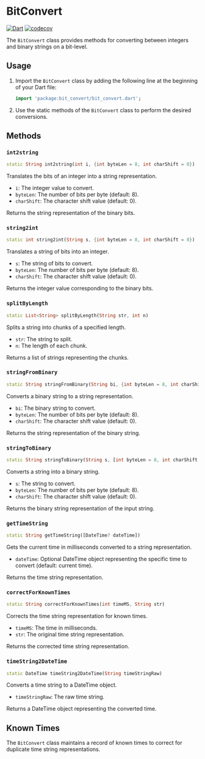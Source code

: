 # BitConvert

[![Dart](https://github.com/Marc-R2/bit_convert/actions/workflows/dart.yml/badge.svg)](https://github.com/Marc-R2/com/actions/workflows/dart.yml)
[![codecov](https://codecov.io/gh/Marc-R2/bit_convert/branch/master/graph/badge.svg?token=9IK2AE76P4)](https://codecov.io/gh/Marc-R2/bit_convert)

The `BitConvert` class provides methods for converting between integers and binary strings on a bit-level.

## Usage

1. Import the `BitConvert` class by adding the following line at the beginning of your Dart file:

    ```dart
    import 'package:bit_convert/bit_convert.dart';
    ```

2. Use the static methods of the `BitConvert` class to perform the desired conversions.

## Methods

### `int2string`

```dart
static String int2string(int i, {int byteLen = 8, int charShift = 0})
```

Translates the bits of an integer into a string representation.

- `i`: The integer value to convert.
- `byteLen`: The number of bits per byte (default: 8).
- `charShift`: The character shift value (default: 0).

Returns the string representation of the binary bits.

### `string2int`

```dart
static int string2int(String s, {int byteLen = 8, int charShift = 0})
```

Translates a string of bits into an integer.

- `s`: The string of bits to convert.
- `byteLen`: The number of bits per byte (default: 8).
- `charShift`: The character shift value (default: 0).

Returns the integer value corresponding to the binary bits.

### `splitByLength`

```dart
static List<String> splitByLength(String str, int n)
```

Splits a string into chunks of a specified length.

- `str`: The string to split.
- `n`: The length of each chunk.

Returns a list of strings representing the chunks.

### `stringFromBinary`

```dart
static String stringFromBinary(String bi, {int byteLen = 8, int charShift = 0})
```

Converts a binary string to a string representation.

- `bi`: The binary string to convert.
- `byteLen`: The number of bits per byte (default: 8).
- `charShift`: The character shift value (default: 0).

Returns the string representation of the binary string.

### `stringToBinary`

```dart
static String stringToBinary(String s, [int byteLen = 8, int charShift = 0])
```

Converts a string into a binary string.

- `s`: The string to convert.
- `byteLen`: The number of bits per byte (default: 8).
- `charShift`: The character shift value (default: 0).

Returns the binary string representation of the input string.

### `getTimeString`

```dart
static String getTimeString([DateTime? dateTime])
```

Gets the current time in milliseconds converted to a string representation.

- `dateTime`: Optional DateTime object representing the specific time to convert (default: current time).

Returns the time string representation.

### `correctForKnownTimes`

```dart
static String correctForKnownTimes(int timeMS, String str)
```

Corrects the time string representation for known times.

- `timeMS`: The time in milliseconds.
- `str`: The original time string representation.

Returns the corrected time string representation.

### `timeString2DateTime`

```dart
static DateTime timeString2DateTime(String timeStringRaw)
```

Converts a time string to a DateTime object.

- `timeStringRaw`: The raw time string.

Returns a DateTime object representing the converted time.

## Known Times

The `BitConvert` class maintains a record of known times to correct for duplicate time string representations.
